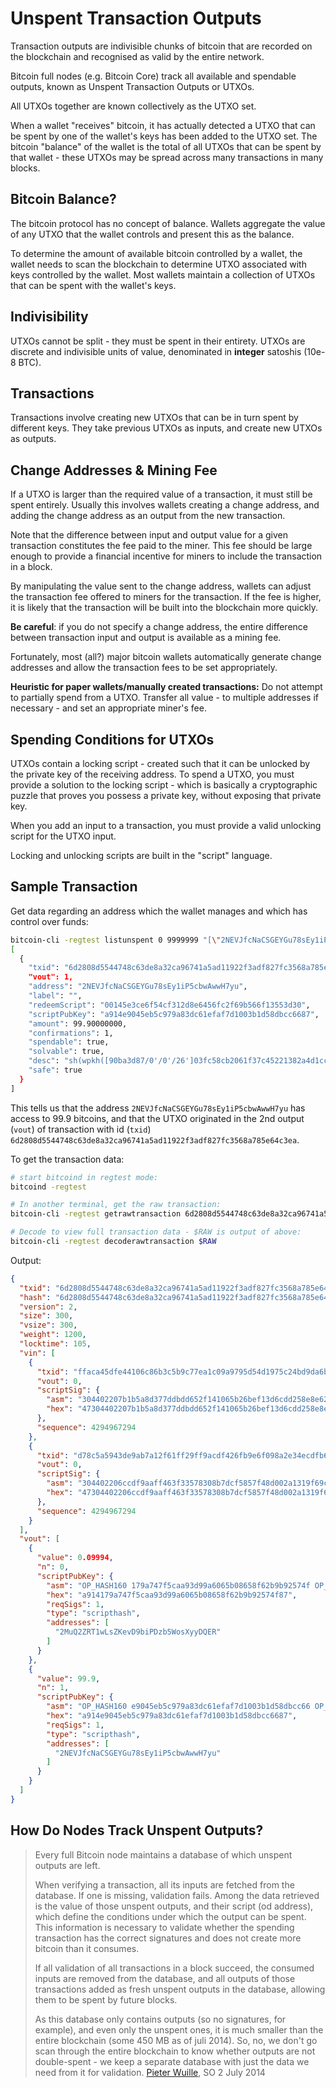 Unspent Transaction Outputs
===========================
Transaction outputs are indivisible chunks of bitcoin that are recorded on the blockchain and recognised as valid by the entire network.

Bitcoin full nodes (e.g. Bitcoin Core) track all available and spendable outputs, known as Unspent Transaction Outputs or UTXOs.

All UTXOs together are known collectively as the UTXO set.

When a wallet "receives" bitcoin, it has actually detected a UTXO that can be spent by one of the wallet's keys has been added to the UTXO set. The bitcoin "balance" of the wallet is the total of all UTXOs that can be spent by that wallet - these UTXOs may be spread across many transactions in many blocks.

Bitcoin Balance?
----------------
The bitcoin protocol has no concept of balance. Wallets aggregate the value of any UTXO that the wallet controls and present this as the balance.

To determine the amount of available bitcoin controlled by a wallet, the wallet needs to scan the blockchain to determine UTXO associated with keys controlled by the wallet. Most wallets maintain a collection of UTXOs that can be spent with the wallet's keys.

Indivisibility
--------------
UTXOs cannot be split - they must be spent in their entirety. UTXOs are discrete and indivisible units of value, denominated in __integer__ satoshis (10e-8 BTC).

Transactions
------------
Transactions involve creating new UTXOs that can be in turn spent by different keys. They take previous UTXOs as inputs, and create new UTXOs as outputs. 

Change Addresses & Mining Fee
-----------------------------
If a UTXO is larger than the required value of a transaction, it must still be spent entirely. Usually this involves wallets creating a change address, and adding the change address as an output from the new transaction.

Note that the difference between input and output value for a given transaction constitutes the fee paid to the miner. This fee should be large enough to provide a financial incentive for miners to include the transaction in a block.

By manipulating the value sent to the change address, wallets can adjust the transaction fee offered to miners for the transaction. If the fee is higher, it is likely that the transaction will be built into the blockchain more quickly.

**Be careful**: if you do not specify a change address, the entire difference between transaction input and output is available as a mining fee.

Fortunately, most (all?) major bitcoin wallets automatically generate change addresses and allow the transaction fees to be set appropriately.

**Heuristic for paper wallets/manually created transactions:** Do not attempt to partially spend from a UTXO. Transfer all value - to multiple addresses if necessary - and set an appropriate miner's fee.

Spending Conditions for UTXOs
-----------------------------
UTXOs contain a locking script - created such that it can be unlocked by the private key of the receiving address. To spend a UTXO, you must provide a solution to the locking script - which is basically a cryptographic puzzle that proves you possess a private key, without exposing that private key.

When you add an input to a transaction, you must provide a valid unlocking script for the UTXO input.

Locking and unlocking scripts are built in the "script" language.

Sample Transaction
------------------
Get data regarding an address which the wallet manages and which has control over funds:

```bash
bitcoin-cli -regtest listunspent 0 9999999 "[\"2NEVJfcNaCSGEYGu78sEy1iP5cbwAwwH7yu\"]"
[
  {
    "txid": "6d2808d5544748c63de8a32ca96741a5ad11922f3adf827fc3568a785e64c3ea",
    "vout": 1,
    "address": "2NEVJfcNaCSGEYGu78sEy1iP5cbwAwwH7yu",
    "label": "",
    "redeemScript": "00145e3ce6f54cf312d8e6456fc2f69b566f13553d30",
    "scriptPubKey": "a914e9045eb5c979a83dc61efaf7d1003b1d58dbcc6687",
    "amount": 99.90000000,
    "confirmations": 1,
    "spendable": true,
    "solvable": true,
    "desc": "sh(wpkh([90ba3d87/0'/0'/26']03fc58cb2061f37c45221382a4d1cc20395e682d666dabe8335a47ab0b027fbea1))#79kzpz6m",
    "safe": true
  }
]

```
This tells us that the address `2NEVJfcNaCSGEYGu78sEy1iP5cbwAwwH7yu` has access to 99.9 bitcoins, and that the UTXO originated in the 2nd output (`vout`) of transaction with id (`txid`) `6d2808d5544748c63de8a32ca96741a5ad11922f3adf827fc3568a785e64c3ea`.

To get the transaction data:

```bash
# start bitcoind in regtest mode:
bitcoind -regtest

# In another terminal, get the raw transaction:
bitcoin-cli -regtest getrawtransaction 6d2808d5544748c63de8a32ca96741a5ad11922f3adf827fc3568a785e64c3ea

# Decode to view full transaction data - $RAW is output of above:
bitcoin-cli -regtest decoderawtransaction $RAW
```
Output:

```json
{
  "txid": "6d2808d5544748c63de8a32ca96741a5ad11922f3adf827fc3568a785e64c3ea",
  "hash": "6d2808d5544748c63de8a32ca96741a5ad11922f3adf827fc3568a785e64c3ea",
  "version": 2,
  "size": 300,
  "vsize": 300,
  "weight": 1200,
  "locktime": 105,
  "vin": [
    {
      "txid": "ffaca45dfe44106c86b3c5b9c77ea1c09a9795d54d1975c24bd9da6b3cf572b9",
      "vout": 0,
      "scriptSig": {
        "asm": "304402207b1b5a8d377ddbdd652f141065b26bef13d6cdd258e8e62f4289e4457ed7044902201fc4b66a296d2ebbfba876098c3e6ab6d49e013664da68cb87646971f1263463[ALL]",
        "hex": "47304402207b1b5a8d377ddbdd652f141065b26bef13d6cdd258e8e62f4289e4457ed7044902201fc4b66a296d2ebbfba876098c3e6ab6d49e013664da68cb87646971f126346301"
      },
      "sequence": 4294967294
    },
    {
      "txid": "d78c5a5943de9ab7a12f61ff29ff9acdf426fb9e6f098a2e34ecdfb6b788263a",
      "vout": 0,
      "scriptSig": {
        "asm": "304402206ccdf9aaff463f33578308b7dcf5857f48d002a1319f69c256b32321c3cc4dad0220137f65047eb4c3eb4aa2fcab8ea4e2a0496b54901edb60b56aa426bdfc301064[ALL]",
        "hex": "47304402206ccdf9aaff463f33578308b7dcf5857f48d002a1319f69c256b32321c3cc4dad0220137f65047eb4c3eb4aa2fcab8ea4e2a0496b54901edb60b56aa426bdfc30106401"
      },
      "sequence": 4294967294
    }
  ],
  "vout": [
    {
      "value": 0.09994,
      "n": 0,
      "scriptPubKey": {
        "asm": "OP_HASH160 179a747f5caa93d99a6065b08658f62b9b92574f OP_EQUAL",
        "hex": "a914179a747f5caa93d99a6065b08658f62b9b92574f87",
        "reqSigs": 1,
        "type": "scripthash",
        "addresses": [
          "2MuQ2ZRT1wLsZKevD9biPDzb5WosXyyDQER"
        ]
      }
    },
    {
      "value": 99.9,
      "n": 1,
      "scriptPubKey": {
        "asm": "OP_HASH160 e9045eb5c979a83dc61efaf7d1003b1d58dbcc66 OP_EQUAL",
        "hex": "a914e9045eb5c979a83dc61efaf7d1003b1d58dbcc6687",
        "reqSigs": 1,
        "type": "scripthash",
        "addresses": [
          "2NEVJfcNaCSGEYGu78sEy1iP5cbwAwwH7yu"
        ]
      }
    }
  ]
}

```
How Do Nodes Track Unspent Outputs?
-----------------------------------

>Every full Bitcoin node maintains a database of which unspent outputs are left.
>
>When verifying a transaction, all its inputs are fetched from the database. If one is missing, validation fails. Among the data retrieved is the value of those unspent outputs, and their script (od address), which define the conditions under which the output can be spent. This information is necessary to validate whether the spending transaction has the correct signatures and does not create more bitcoin than it consumes.
>
>If all validation of all transactions in a block succeed, the consumed inputs are removed from the database, and all outputs of those transactions added as fresh unspent outputs in the database, allowing them to be spent by future blocks.
>
>As this database only contains outputs (so no signatures, for example), and even only the unspent ones, it is much smaller than the entire blockchain (some 450 MB as of juli 2014). So, no, we don't go scan through the entire blockchain to know whether outputs are not double-spent - we keep a separate database with just the data we need from it for validation.
> [Pieter Wuille][1], SO 2 July 2014

[1]: https://bitcoin.stackexchange.com/a/28260/56514
